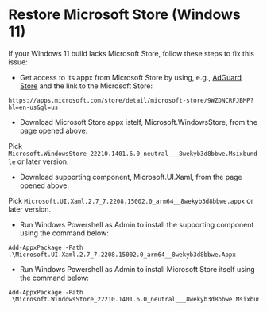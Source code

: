# Restore Microsoft Store (Windows 11)
If your Windows 11 build lacks Microsoft Store, follow these steps to fix this issue:

- Get access to its appx from Microsoft Store by using, e.g., [AdGuard Store](https://store.rg-adguard.net/) and the link to the Microsoft Store:
```
https://apps.microsoft.com/store/detail/microsoft-store/9WZDNCRFJBMP?hl=en-us&gl=us
```

- Download Microsoft Store appx istelf, Microsoft.WindowsStore, from the page opened above:

Pick ```Microsoft.WindowsStore_22210.1401.6.0_neutral___8wekyb3d8bbwe.Msixbundle``` or later version.


- Download supporting component, Microsoft.UI.Xaml, from the page opened above:

Pick ```Microsoft.UI.Xaml.2.7_7.2208.15002.0_arm64__8wekyb3d8bbwe.appx``` or later version.

- Run Windows Powershell as Admin to install the supporting component using the command below:

```
Add-AppxPackage -Path .\Microsoft.UI.Xaml.2.7_7.2208.15002.0_arm64__8wekyb3d8bbwe.Appx 
```

- Run Windows Powershell as Admin to install Microsoft Store itself using the command below:

```
Add-AppxPackage -Path .\Microsoft.WindowsStore_22210.1401.6.0_neutral___8wekyb3d8bbwe.Msixbundle 
```
